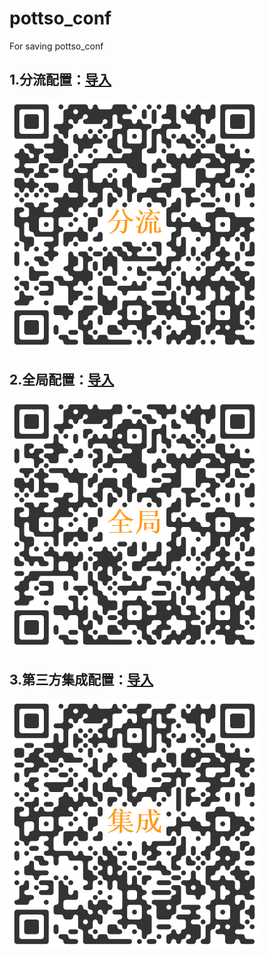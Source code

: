 # pottso_conf
For saving pottso_conf

## 1.分流配置：[导入](https://raw.githubusercontent.com/fifanav/pottso_conf/master/PotatsoConfig.conf)
![Alt text](/QRimage/1.png "分流配置")
## 2.全局配置：[导入](https://raw.githubusercontent.com/fifanav/pottso_conf/master/potatso_geoip.conf)
![Alt text](/QRimage/2.png "全局配置")
## 3.第三方集成配置：[导入](https://raw.githubusercontent.com/fifanav/pottso_conf/master/rules_public.conf)
![Alt text](/QRimage/3.png "全局配置")
